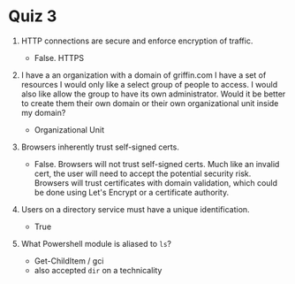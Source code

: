 # Quiz 3

1. HTTP connections are secure and enforce encryption of traffic.
    - False.  HTTPS

2. I have a an organization with a domain of griffin.com  I have a set of resources I would only like a select group of people to access.  I would also like allow the group to have its own administrator.  Would it be better to create them their own domain or their own organizational unit inside my domain?
    - Organizational Unit

3. Browsers inherently trust self-signed certs.
    - False.  Browsers will not trust self-signed certs.  Much like an invalid cert, the user will need to accept the potential security risk.  Browsers will trust certificates with domain validation, which could be done using Let's Encrypt or a certificate authority.

4. Users on a directory service must have a unique identification.
    - True

5. What Powershell module is aliased to `ls`?
    - Get-ChildItem / gci
    - also accepted `dir` on a technicality